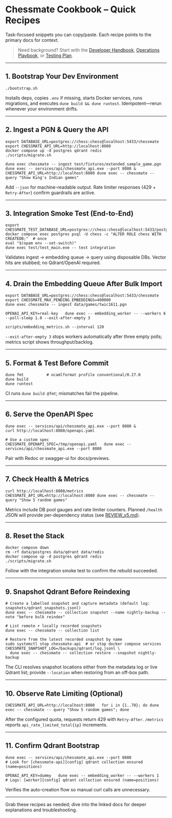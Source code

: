 # Chessmate Cookbook – Quick Recipes

Task-focused snippets you can copy/paste. Each recipe points to the primary docs for context.

> Need background? Start with the [Developer Handbook](DEVELOPER.md), [Operations Playbook](OPERATIONS.md), or [Testing Plan](TESTING.md).

---

## 1. Bootstrap Your Dev Environment
```
./bootstrap.sh
```
Installs deps, copies `.env` if missing, starts Docker services, runs migrations, and executes `dune build && dune runtest`. Idempotent—rerun whenever your environment drifts.

---

## 2. Ingest a PGN & Query the API
```
export DATABASE_URL=postgres://chess:chess@localhost:5433/chessmate
export CHESSMATE_API_URL=http://localhost:8080
docker compose up -d postgres qdrant redis
./scripts/migrate.sh

dune exec chessmate -- ingest test/fixtures/extended_sample_game.pgn
dune exec -- services/api/chessmate_api.exe --port 8080 &
CHESSMATE_API_URL=http://localhost:8080 dune exec -- chessmate -- query "Show King's Indian games"
```
Add `--json` for machine-readable output. Rate limiter responses (429 + `Retry-After`) confirm guardrails are active.

---

## 3. Integration Smoke Test (End-to-End)
```
export CHESSMATE_TEST_DATABASE_URL=postgres://chess:chess@localhost:5433/postgres
docker compose exec postgres psql -U chess -c "ALTER ROLE chess WITH CREATEDB;"  # once
eval "$(opam env --set-switch)"
dune exec test/test_main.exe -- test integration
```
Validates ingest → embedding queue → query using disposable DBs. Vector hits are stubbed; no Qdrant/OpenAI required.

---

## 4. Drain the Embedding Queue After Bulk Import
```
export DATABASE_URL=postgres://chess:chess@localhost:5433/chessmate
export CHESSMATE_MAX_PENDING_EMBEDDINGS=400000
dune exec chessmate -- ingest data/games/twic1611.pgn

OPENAI_API_KEY=real-key   dune exec -- embedding_worker -- --workers 6 --poll-sleep 1.0 --exit-after-empty 3

scripts/embedding_metrics.sh --interval 120
```
`--exit-after-empty 3` stops workers automatically after three empty polls; metrics script shows throughput/backlog.

---

## 5. Format & Test Before Commit
```
dune fmt          # ocamlformat profile conventional/0.27.0
dune build
dune runtest
```
CI runs `dune build @fmt`; mismatches fail the pipeline.

---

## 6. Serve the OpenAPI Spec
```
dune exec -- services/api/chessmate_api.exe --port 8080 &
curl http://localhost:8080/openapi.yaml

# Use a custom spec
CHESSMATE_OPENAPI_SPEC=/tmp/openapi.yaml   dune exec -- services/api/chessmate_api.exe --port 8080
```
Pair with Redoc or swagger-ui for docs/previews.

---

## 7. Check Health & Metrics
```
curl http://localhost:8080/metrics
CHESSMATE_API_URL=http://localhost:8080 dune exec -- chessmate -- query "Show 5 random games"
```
Metrics include DB pool gauges and rate limiter counters. Planned `/health` JSON will provide per-dependency status (see [REVIEW_v5.md](REVIEW_v5.md)).

---

## 8. Reset the Stack
```
docker compose down
rm -rf data/postgres data/qdrant data/redis
docker compose up -d postgres qdrant redis
./scripts/migrate.sh
```
Follow with the integration smoke test to confirm the rebuild succeeded.

---

## 9. Snapshot Qdrant Before Reindexing
```
# Create a labelled snapshot and capture metadata (default log: snapshots/qdrant_snapshots.jsonl)
dune exec -- chessmate -- collection snapshot --name nightly-backup --note "before bulk reindex"

# List remote + locally recorded snapshots
dune exec -- chessmate -- collection list

# Restore from the latest recorded snapshot by name
sudo systemctl stop chessmate-api  # or stop docker compose services
CHESSMATE_SNAPSHOT_LOG=/backups/qdrant/log.jsonl \
  dune exec -- chessmate -- collection restore --snapshot nightly-backup
```
The CLI resolves snapshot locations either from the metadata log or live Qdrant list; provide `--location` when restoring from an off-box path.

---

## 10. Observe Rate Limiting (Optional)
```
CHESSMATE_API_URL=http://localhost:8080   for i in {1..70}; do dune exec -- chessmate -- query "Show 5 random games"; done
```
After the configured quota, requests return 429 with `Retry-After`. `/metrics` reports `api_rate_limited_total{ip}` increments.

---

## 11. Confirm Qdrant Bootstrap
```
dune exec -- services/api/chessmate_api.exe --port 8080
# Look for [chessmate-api][config] qdrant collection ensured (name=positions)

OPENAI_API_KEY=dummy   dune exec -- embedding_worker -- --workers 1
# Logs: [worker][config] qdrant collection ensured (name=positions)
```
Verifies the auto-creation flow so manual curl calls are unnecessary.

---

Grab these recipes as needed; dive into the linked docs for deeper explanations and troubleshooting.
